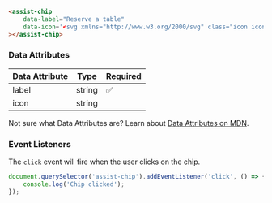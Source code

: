 ```html
<assist-chip
    data-label="Reserve a table"
    data-icon='<svg xmlns="http://www.w3.org/2000/svg" class="icon icon-tabler icon-tabler-calendar-event" width="24" height="24" viewBox="0 0 24 24" stroke-width="2" stroke="currentColor" fill="none" stroke-linecap="round" stroke-linejoin="round"><path stroke="none" d="M0 0h24v24H0z" fill="none"></path><path d="M4 5m0 2a2 2 0 0 1 2 -2h12a2 2 0 0 1 2 2v12a2 2 0 0 1 -2 2h-12a2 2 0 0 1 -2 -2z"></path><path d="M16 3l0 4"></path><path d="M8 3l0 4"></path><path d="M4 11l16 0"></path><path d="M8 15h2v2h-2z"></path></svg>'
></assist-chip>
```

### Data Attributes

| Data Attribute | Type | Required |
| -------------- | ---- | -------- |
| label | string | ✅ |
| icon | string | |

Not sure what Data Attributes are? Learn about [Data Attributes on MDN](https://developer.mozilla.org/en-US/docs/Web/HTML/Global_attributes/data-*).

### Event Listeners

The `click` event will fire when the user clicks on the chip.

```typescript
document.querySelector('assist-chip').addEventListener('click', () => {
    console.log('Chip clicked');
});
```
